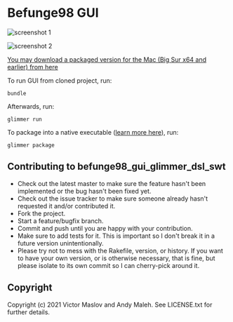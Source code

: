 # Befunge98 GUI

![screenshot 1](/screenshots/befunge98_gui_glimmer_dsl_swt_example.png)

![screenshot 2](/screenshots/befunge98_gui_glimmer_dsl_swt_example_output.png)

[You may download a packaged version for the Mac (Big Sur x64 and earlier) from here](https://www.dropbox.com/s/4kqnlfh1ei328hn/Befunge98%20GUI-1.0.0.dmg?dl=1)

To run GUI from cloned project, run:
```
bundle
```

Afterwards, run:
```
glimmer run
```

To package into a native executable ([learn more here](https://github.com/AndyObtiva/glimmer-dsl-swt/blob/master/docs/reference/GLIMMER_PACKAGING_AND_DISTRIBUTION.md)), run:
```
glimmer package
```

Contributing to befunge98_gui_glimmer_dsl_swt
------------------------------------------

-   Check out the latest master to make sure the feature hasn't been
    implemented or the bug hasn't been fixed yet.
-   Check out the issue tracker to make sure someone already hasn't
    requested it and/or contributed it.
-   Fork the project.
-   Start a feature/bugfix branch.
-   Commit and push until you are happy with your contribution.
-   Make sure to add tests for it. This is important so I don't break it
    in a future version unintentionally.
-   Please try not to mess with the Rakefile, version, or history. If
    you want to have your own version, or is otherwise necessary, that
    is fine, but please isolate to its own commit so I can cherry-pick
    around it.

Copyright
---------

Copyright (c) 2021 Victor Maslov and Andy Maleh. See
LICENSE.txt for further details.
